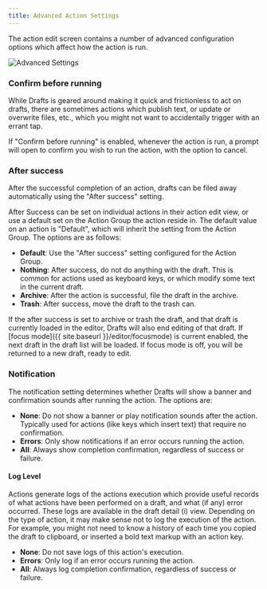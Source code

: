 ```yaml
---
title: Advanced Action Settings
---
```


The action edit screen contains a number of advanced configuration options which affect how the action is run.  

<div class="doc-image">
<img src="{{ site.baseurl }}/images/docs/actions-after-success.png" alt="Advanced Settings"/>
</div>

### Confirm before running

While Drafts is geared around making it quick and frictionless to act on drafts, there are sometimes actions which publish text, or update or overwrite files, etc., which you might not want to accidentally trigger with an errant tap.

If "Confirm before running" is enabled, whenever the action is run, a prompt will open to confirm you wish to run the action, with the option to cancel.

### After success

After the successful completion of an action, drafts can be filed away automatically using the "After success" setting.

After Success can be set on individual actions in their action edit view, or use a default set on the Action Group the action reside in. The default value on an action is "Default", which will inherit the setting from the Action Group. The options are as follows:

- **Default**: Use the "After success" setting configured for the Action Group.
- **Nothing**: After success, do not do anything with the draft. This is common for actions used as keyboard keys, or which modify some text in the current draft.
- **Archive**: After the action is successful, file the draft in the archive.
- **Trash**: After success, move the draft to the trash can.

If the after success is set to archive or trash the draft, and that draft is currently loaded in the editor, Drafts will also end editing of that draft.  If [focus mode]({{ site.baseurl }}/editor/focusmode) is current enabled, the next draft in the draft list will be loaded.  If focus mode is off, you will be returned to a new draft, ready to edit.

### Notification

The notification setting determines whether Drafts will show a banner and confirmation sounds after running the action.  The options are:

- **None**: Do not show a banner or play notification sounds after the action. Typically used for actions (like keys which insert text) that require no confirmation.
- **Errors**: Only show notifications if an error occurs running the action.
- **All**: Always show completion confirmation, regardless of success or failure.

#### Log Level

Actions generate logs of the actions execution which provide useful records of what actions have been performed on a draft, and what (if any) error occurred. These logs are available in the draft detail (i) view. Depending on the type of action, it may make sense not to log the execution of the action. For example, you might not need to know a history of each time you copied the draft to clipboard, or inserted a bold text markup with an action key.  

- **None**: Do not save logs of this action's execution.
- **Errors**: Only log if an error occurs running the action.
- **All**: Always log completion confirmation, regardless of success or failure.
